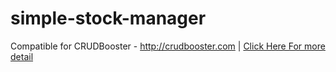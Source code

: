 # simple-stock-manager
Compatible for CRUDBooster - http://crudbooster.com | 
[Click Here For more detail](http://crudbooster.com/store/simple-stock-manager)
